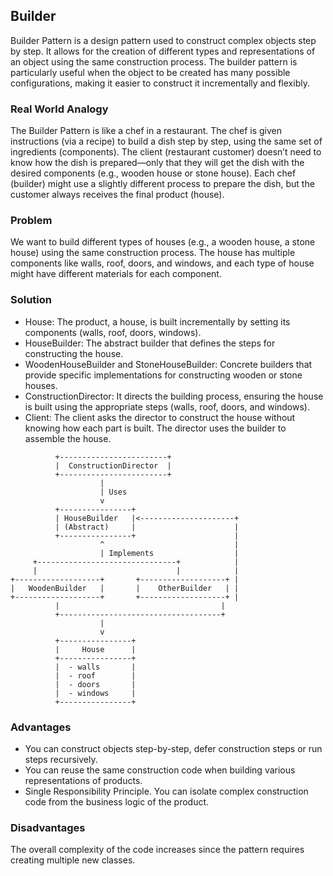 ## Builder

 Builder Pattern is a design pattern used to construct complex objects step by step. It allows for the creation of different types and representations of an object using the same construction process. The builder pattern is particularly useful when the object to be created has many possible configurations, making it easier to construct it incrementally and flexibly.

### Real World Analogy

The Builder Pattern is like a chef in a restaurant. The chef is given instructions (via a recipe) to build a dish step by step, using the same set of ingredients (components). The client (restaurant customer) doesn’t need to know how the dish is prepared—only that they will get the dish with the desired components (e.g., wooden house or stone house). Each chef (builder) might use a slightly different process to prepare the dish, but the customer always receives the final product (house).

### Problem

We want to build different types of houses (e.g., a wooden house, a stone house) using the same construction process. The house has multiple components like walls, roof, doors, and windows, and each type of house might have different materials for each component.

### Solution

- House: The product, a house, is built incrementally by setting its components (walls, roof, doors, windows).
- HouseBuilder: The abstract builder that defines the steps for constructing the house.
- WoodenHouseBuilder and StoneHouseBuilder: Concrete builders that provide specific implementations for constructing wooden or stone houses.
- ConstructionDirector: It directs the building process, ensuring the house is built using the appropriate steps (walls, roof, doors, and windows).
- Client: The client asks the director to construct the house without knowing how each part is built. The director uses the builder to assemble the house.


```
          +------------------------+
          |  ConstructionDirector  |
          +------------------------+
                    |
                    | Uses
                    v
          +----------------+
          | HouseBuilder   |<---------------------+
          | (Abstract)     |                      |
          +----------------+                      |
                    ^                             |
                    | Implements                  |
     +-------------------------------+            |
     |                               |            |
+-------------------+       +-------------------+ |
|   WoodenBuilder   |       |    OtherBuilder   | |
+-------------------+       +-------------------+ |
          |                                    |
          +------------------------------------+
                    |
                    v
          +----------------+
          |     House      |
          +----------------+
          |  - walls       |
          |  - roof        |
          |  - doors       |
          |  - windows     |
          +----------------+

```

### Advantages
- You can construct objects step-by-step, defer construction steps or run steps recursively.
- You can reuse the same construction code when building various representations of products.
- Single Responsibility Principle. You can isolate complex construction code from the business logic of the product.

### Disadvantages
The overall complexity of the code increases since the pattern requires creating multiple new classes.